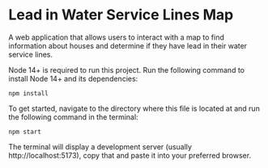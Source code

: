# Lead in Water Service Lines Map

A web application that allows users to interact with a map to find information about houses and determine if they have lead in their water service lines.

Node 14+ is required to run this project. Run the following command to install Node 14+ and its dependencies:

    npm install

To get started, navigate to the directory where this file is located at and run the following command in the terminal:

    npm start

The terminal will display a development server (usually http://localhost:5173), copy that and paste it into your preferred browser.
